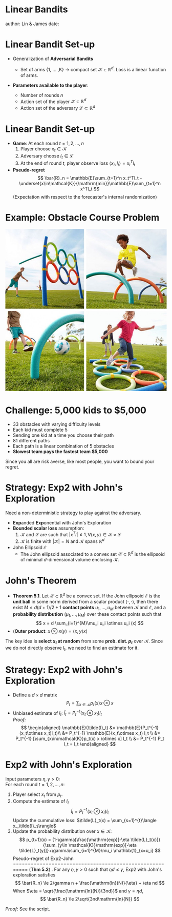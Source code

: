 Linear Bandits
========================================================
author: Lin & James
date: 

Linear Bandit Set-up
========================================================
- Generalization of **Adversarial Bandits**
  * Set of arms {1, ... ,K} $\rightarrow$ compact set $\mathcal{K} \subset \mathbb{R}^d$. Loss is a linear function of arms.  
  
- **Parameters available to the player**:
  * Number of rounds $n$
  * Action set of the player $\mathcal{K}\subset \mathbb{R}^d$
  * Action set of the adversary $\mathcal{L}\subset \mathbb{R}^d$
  
Linear Bandit Set-up
=================================================================
- **Game**: At each round $t = 1,2,\dots,n$
  1. Player choose $x_t \in \mathcal{K}$
  2. Adversary choose $l_t \in \mathcal{L}$
  3. At the end of round $t$, player observe loss $\langle x_t,l_t\rangle=x_t^Tl_t$
- **Pseudo-regret**
$$
\bar{R}_n = \mathbb{E}\sum_{t=1}^n x_t^Tl_t - \underset{x\in\mathcal{K}}{\mathrm{min}}\mathbb{E}\sum_{t=1}^n  x^Tl_t
$$
(Expectation with respect to the forecaster's internal randomization)  

Example: Obstacle Course Problem
=================================================================
![alt text](obsticalcourse.jpg)


Challenge: 5,000 kids to $5,000
=================================================================
- 33 obstacles with varying difficulty levels 
- Each kid must complete 5
- Sending one kid at a time you choose their path
- 81 different paths
- Each path is a linear combination of 5 obstacles
- **Slowest team pays the fastest team $5,000**

Since you all are risk averse, like most people, you want to bound your regret.

Strategy: Exp2 with John's Exploration
=================================================================
Need a non-deterministic strategy to play against the adversary.  
- **Exp**anded **Exp**onential with John's Exploration
- **Bounded scalar loss** assumption:
  1. $\mathcal{K}$ and $\mathcal{L}$ are such that $\lvert x^Tl \rvert \le 1, \forall (x,y)\in \mathcal{K}\times \mathcal{L}$
  2. $\mathcal{K}$ is finite with $\lvert \mathcal{K}\rvert = N$ and $\mathcal{K}$ spans $\mathbb{R}^d$
- John Ellipsoid $\mathcal{E}$
  * The John ellipsoid associated to a convex set $\mathcal{K} \subset\mathbb{R}^d$ is the ellipsoid of minimal $d$-dimensional volume enclosing $\mathcal{K}$.

John's Theorem
========================================================
- **Theorem 5.1**.  Let $\mathcal{K} \subset\mathbb{R}^d$ be a convex set. If the John ellipsoid $\mathcal{E}$ is the **unit ball** in some norm derived from a scalar product $\langle\cdot,\cdot\rangle$, then there exist $M \le d(d+1)/2+1$ **contact points** $u_1,\dots,u_M$ between $\mathcal{K}$ and $\mathcal{E}$, and a **probability distribution** $(\mu_1,\dots,\mu_M)$ over these contact points such that 
$$
x = d \sum_{i=1}^{M}\mu_i u_i \otimes u_i (x)
$$
- (**Outer product**:  $x\otimes x(y) = \langle x,y\rangle x$)  

The key idea is **select $x_t$ at random** from some **prob. dist. $p_t$** over $\mathcal{K}$. Since we do not directly observe $l_t$, we need to find an estimate for it.

Strategy: Exp2 with John's Exploration
========================================================
- Define a $d \times d$ matrix
$$
P_t = \sum_{x\in\mathcal{K}}p_t(x) x \otimes x
$$
- Unbiased estimate of $l_t$: $\tilde{l}_t = P_t^{-1}(x_t\otimes x_t)l_t$  
*Proof:*   
$$
\begin{aligned}
\mathbb{E}(\tilde{l}_t) &= \mathbb{E}(P_t^{-1}(x_t\otimes x_t)l_t)\\
 &= P_t^{-1} \mathbb{E}(x_t\otimes x_t) l_t \\
 &= P_t^{-1} [\sum_{x\in\mathcal{K}}p_t(x) x \otimes x] l_t \\
 &= P_t^{-1} P_t l_t = l_t
\end{aligned}
$$

Exp2 with John's Exploration
========================================================
Input parameters $\eta,\gamma > 0$:  
For each round $t = 1, 2, \dots, n$:  
  1. Player select $x_t$ from $p_t$.  
  2. Compute the estimate of $l_t$  
  $$\tilde{l}_t = P_t^{-1}(x_t\otimes x_t)l_t$$
  Update the cummulative loss:
  $\tilde{L}_t(x) = \sum_{s=1}^{t}\langle x_,\tilde{l}_s\rangle$  
  3. Update the probability distribution over $x \in \mathcal{K}$:
  $$
  p_{t+1}(x) = (1-\gamma)\frac{\mathrm{exp}[-\eta \tilde{L}_t(x)]}{\sum_{y\in \mathcal{K}}\mathrm{exp}[-\eta \tilde{L}_t(y)]}+\gamma\sum_{i=1}^{M}\mu_i \mathbb{1}_{x=u_i}
  $$
Pseudo-regret of Exp2-John
========================================================
(**Thm 5.2**) . For any $\eta,\gamma > 0$ such that $\eta d\le\gamma$, Exp2 with John's exploration satisfies
$$
\bar{R_n} \le 2\gamma n + \frac{\mathrm{ln}(N)}{\eta} + \eta nd
$$
When $\eta = \sqrt{\frac{\mathrm{ln}(N)}{3nd}}$ and $\gamma = \eta d$,
$$
\bar{R_n} \le 2\sqrt{3nd\mathrm{ln}{N}}
$$

*Proof*: See the script.

